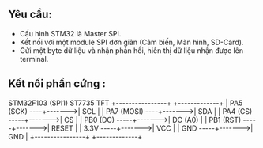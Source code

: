 
## Yêu cầu:
- Cấu hình STM32 là Master SPI.
- Kết nối với một module SPI đơn giản (Cảm biến, Màn hình, SD-Card).
- Gửi một byte dữ liệu và nhận phản hồi, hiển thị dữ liệu nhận được lên terminal.
## Kết nối phần cứng :
STM32F103 (SPI1)           ST7735 TFT
+----------------+        +-------------+
| PA5 (SCK)  ----+------->| SCL         |
| PA7 (MOSI) ----+------->| SDA         |
| PA4 (CS)  -----+------->| CS          |
| PB0 (DC)  -----+------->| DC (A0)     |
| PB1 (RST) -----+------->| RESET       |
| 3.3V      -----+------->| VCC         |
| GND       -----+------->| GND         |
+----------------+        +-------------+
